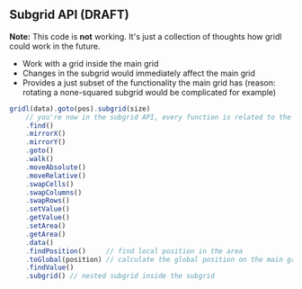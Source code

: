 ## Subgrid API (DRAFT)

**Note:** This code is **not** working. It's just a collection of thoughts how gridl could work in the future.

* Work with a grid inside the main grid
* Changes in the subgrid would immediately affect the main grid
* Provides a just subset of the functionality the main grid  has (reason: rotating a none-squared subgrid would be complicated for example)

```javascript
gridl(data).goto(pos).subgrid(size)
    // you're now in the subgrid API, every function is related to the subgrid
    .find()
    .mirrorX()
    .mirrorY()
    .goto()
    .walk()
    .moveAbsolute()
    .moveRelative()
    .swapCells()
    .swapColumns()
    .swapRows()
    .setValue()
    .getValue()
    .setArea()
    .getArea()          
    .data()
    .findPosition()     // find local position in the area
    .toGlobal(position) // calculate the global position on the main grid
    .findValue()
    .subgrid() // nested subgrid inside the subgrid
```
